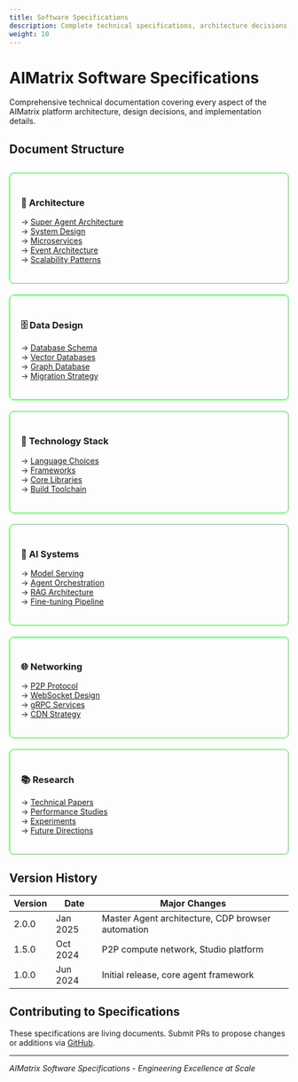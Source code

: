 ```yaml
---
title: Software Specifications
description: Complete technical specifications, architecture decisions, and engineering documentation for AIMatrix
weight: 10
---
```


# AIMatrix Software Specifications

Comprehensive technical documentation covering every aspect of the AIMatrix platform architecture, design decisions, and implementation details.

## Document Structure

<div style="display: grid; grid-template-columns: repeat(auto-fit, minmax(300px, 1fr)); gap: 20px; margin: 30px 0;">

  <div style="border: 1px solid #00ff00; padding: 20px; border-radius: 8px;">
    <h3>📐 Architecture</h3>
    <ul style="list-style: none; padding: 0;">
      <li>→ <a href="/specs/architecture/super-agent">Super Agent Architecture</a></li>
      <li>→ <a href="/specs/architecture/system-design">System Design</a></li>
      <li>→ <a href="/specs/architecture/microservices">Microservices</a></li>
      <li>→ <a href="/specs/architecture/event-driven">Event Architecture</a></li>
      <li>→ <a href="/specs/architecture/scalability">Scalability Patterns</a></li>
    </ul>
  </div>

  <div style="border: 1px solid #00ff00; padding: 20px; border-radius: 8px;">
    <h3>🗄️ Data Design</h3>
    <ul style="list-style: none; padding: 0;">
      <li>→ <a href="/specs/database/schema">Database Schema</a></li>
      <li>→ <a href="/specs/database/vector-stores">Vector Databases</a></li>
      <li>→ <a href="/specs/database/graph-db">Graph Database</a></li>
      <li>→ <a href="/specs/database/migrations">Migration Strategy</a></li>
    </ul>
  </div>

  <div style="border: 1px solid #00ff00; padding: 20px; border-radius: 8px;">
    <h3>🔧 Technology Stack</h3>
    <ul style="list-style: none; padding: 0;">
      <li>→ <a href="/specs/stack/languages">Language Choices</a></li>
      <li>→ <a href="/specs/stack/frameworks">Frameworks</a></li>
      <li>→ <a href="/specs/stack/libraries">Core Libraries</a></li>
      <li>→ <a href="/specs/stack/toolchain">Build Toolchain</a></li>
    </ul>
  </div>

  <div style="border: 1px solid #00ff00; padding: 20px; border-radius: 8px;">
    <h3>🤖 AI Systems</h3>
    <ul style="list-style: none; padding: 0;">
      <li>→ <a href="/specs/ai/model-serving">Model Serving</a></li>
      <li>→ <a href="/specs/ai/orchestration">Agent Orchestration</a></li>
      <li>→ <a href="/specs/ai/rag-pipeline">RAG Architecture</a></li>
      <li>→ <a href="/specs/ai/fine-tuning">Fine-tuning Pipeline</a></li>
    </ul>
  </div>

  <div style="border: 1px solid #00ff00; padding: 20px; border-radius: 8px;">
    <h3>🌐 Networking</h3>
    <ul style="list-style: none; padding: 0;">
      <li>→ <a href="/specs/network/p2p">P2P Protocol</a></li>
      <li>→ <a href="/specs/network/websocket">WebSocket Design</a></li>
      <li>→ <a href="/specs/network/grpc">gRPC Services</a></li>
      <li>→ <a href="/specs/network/cdn">CDN Strategy</a></li>
    </ul>
  </div>

  <div style="border: 1px solid #00ff00; padding: 20px; border-radius: 8px;">
    <h3>📚 Research</h3>
    <ul style="list-style: none; padding: 0;">
      <li>→ <a href="/specs/research/papers">Technical Papers</a></li>
      <li>→ <a href="/specs/research/benchmarks">Performance Studies</a></li>
      <li>→ <a href="/specs/research/experiments">Experiments</a></li>
      <li>→ <a href="/specs/research/future">Future Directions</a></li>
    </ul>
  </div>

</div>

## Version History

| Version | Date | Major Changes |
|---------|------|---------------|
| 2.0.0 | Jan 2025 | Master Agent architecture, CDP browser automation |
| 1.5.0 | Oct 2024 | P2P compute network, Studio platform |
| 1.0.0 | Jun 2024 | Initial release, core agent framework |

## Contributing to Specifications

These specifications are living documents. Submit PRs to propose changes or additions via [GitHub](https://github.com/aimatrix/specs).

---

*AIMatrix Software Specifications - Engineering Excellence at Scale*